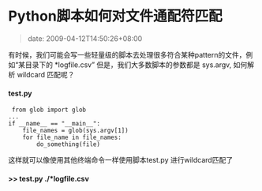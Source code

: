 # Python脚本如何对文件通配符匹配
>date: 2009-04-12T14:50:26+08:00


有时候，我们可能会写一些轻量级的脚本去处理很多符合某种pattern的文件，例如“某目录下的 \*logfile.csv” 但是，我们大多数脚本的参数都是 sys.argv, 如何解析 wildcard 匹配呢？


#### test.py



```
 from glob import glob
...
if __name__ == "__main__":
    file_names = glob(sys.argv[1])
    for file_name in file_names:
        do_something(file) 
```

这样就可以像使用其他终端命令一样使用脚本test.py 进行wildcard匹配了


#### >> test.py ./\*logfile.csv



